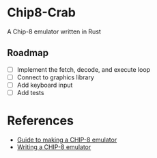 # Chip8-Crab

A Chip-8 emulator written in Rust

## Roadmap

- [ ] Implement the fetch, decode, and execute loop 
- [ ] Connect to graphics library 
- [ ] Add keyboard input
- [ ] Add tests

# References

- [Guide to making a CHIP-8 emulator](https://tobiasvl.github.io/blog/write-a-chip-8-emulator/#display)
- [Writing a CHIP-8 emulator](https://austinmorlan.com/posts/chip8_emulator/)